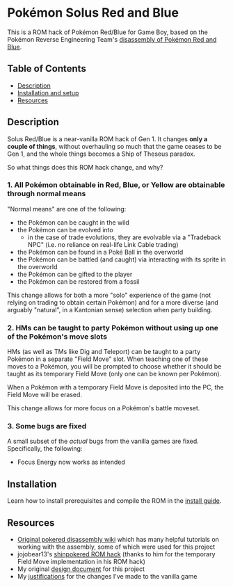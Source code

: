 # Pokémon Solus Red and Blue

This is a ROM hack of Pokémon Red/Blue for Game Boy, based on the Pokémon Reverse Engineering Team's [disassembly of Pokémon Red and Blue](https://github.com/pret/pokered).

## Table of Contents
- [Description](#description)
- [Installation and setup](#installation)
- [Resources](#resources)

## Description

Solus Red/Blue is a near-vanilla ROM hack of Gen 1. It changes **only a couple of things**, without overhauling so much that the game ceases to be Gen 1, and the whole things becomes a Ship of Theseus paradox.

So what things does this ROM hack change, and why?

### 1. All Pokémon obtainable in Red, Blue, or Yellow are obtainable through normal means

"Normal means" are one of the following:
- the Pokémon can be caught in the wild
- the Pokémon can be evolved into
    - in the case of trade evolutions, they are evolvable via a "Tradeback NPC" (i.e. no reliance on real-life Link Cable trading)
- the Pokémon can be found in a Poké Ball in the overworld
- the Pokémon can be battled (and caught) via interacting with its sprite in the overworld
- the Pokémon can be gifted to the player 
- the Pokémon can be restored from a fossil

This change allows for both a more "solo" experience of the game (not relying on trading to obtain certain Pokémon) and for a more diverse (and arguably "natural", in a Kantonian sense) selection when party building.

### 2. HMs can be taught to party Pokémon without using up one of the Pokémon's move slots

HMs (as well as TMs like Dig and Teleport) can be taught to a party Pokémon in a separate "Field Move" slot. When teaching one of these moves to a Pokémon, you will be prompted to choose whether it should be taught as its temporary Field Move (only one can be known per Pokémon).

When a Pokémon with a temporary Field Move is deposited into the PC, the Field Move will be erased.

This change allows for more focus on a Pokémon's battle moveset.

### 3. Some bugs are fixed

A small subset of the _actual_ bugs from the vanilla games are fixed. Specifically, the following:

- Focus Energy now works as intended

## Installation

Learn how to install prerequisites and compile the ROM in the [install guide][installation].

## Resources

- [Original pokered disassembly wiki][wiki] which has many helpful tutorials on working with the assembly, some of which were used for this project
- jojobear13's [shinpokered ROM hack][shinpokered] (thanks to him for the temporary Field Move implementation in his ROM hack)
- My original [design document][designdoc] for this project
- My [justifications][justifications] for the changes I've made to the vanilla game


[wiki]: https://github.com/pret/pokered/wiki
[shinpokered]: https://github.com/jojobear13/shinpokered
[designdoc]: DESIGN.md
[justifications]: JUSTIFICATIONS.md
[installation]: INSTALL.md

